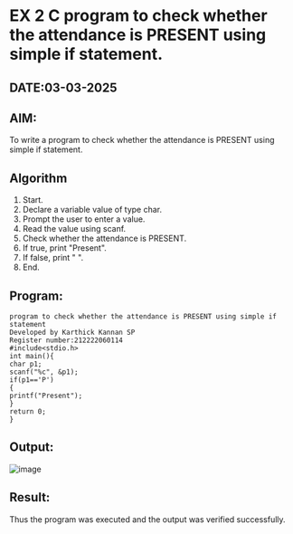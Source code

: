 # EX 2 C program to check whether the attendance is PRESENT using simple if statement.
## DATE:03-03-2025
## AIM:
To write a program to check whether the attendance is PRESENT using simple if statement.

## Algorithm
1. Start.
2. Declare a variable value of type char.
3. Prompt the user to enter a value.
4. Read the value using scanf.
5. Check whether the attendance is PRESENT.
6. If true, print "Present".
7. If false, print " ".
8. End. 

## Program:
```
program to check whether the attendance is PRESENT using simple if statement
Developed by Karthick Kannan SP
Register number:212222060114
#include<stdio.h> 
int main(){
char p1; 
scanf("%c", &p1);
if(p1=='P')
{
printf("Present");
}
return 0;
}
```

## Output:
![image](https://github.com/user-attachments/assets/86305f47-f7d7-4866-bab9-6156826b9c7a)



## Result:
Thus the program was executed and the output was verified successfully.
